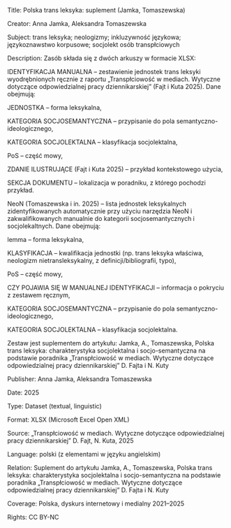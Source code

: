 Title: Polska trans leksyka: suplement (Jamka, Tomaszewska)

Creator: Anna Jamka, Aleksandra Tomaszewska

Subject: trans leksyka; neologizmy; inkluzywność językowa; językoznawstwo korpusowe; socjolekt osób transpłciowych

Description:
Zasób składa się z dwóch arkuszy w formacie XLSX:

IDENTYFIKACJA MANUALNA – zestawienie jednostek trans leksyki wyodrębnionych ręcznie z raportu „Transpłciowość w mediach. Wytyczne dotyczące odpowiedzialnej pracy dziennikarskiej” (Fajt i Kuta 2025). Dane obejmują:

JEDNOSTKA – forma leksykalna,

KATEGORIA SOCJOSEMANTYCZNA – przypisanie do pola semantyczno-ideologicznego,

KATEGORIA SOCJOLEKTALNA – klasyfikacja socjolektalna,

PoS – część mowy,

ZDANIE ILUSTRUJĄCE (Fajt i Kuta 2025) – przykład kontekstowego użycia,

SEKCJA DOKUMENTU – lokalizacja w poradniku, z którego pochodzi przykład.

NeoN (Tomaszewska i in. 2025) – lista jednostek leksykalnych zidentyfikowanych automatycznie przy użyciu narzędzia NeoN i zakwalifikowanych manualnie do kategorii socjosemantycznych i socjolekaltnych. Dane obejmują:

lemma – forma leksykalna,

KLASYFIKACJA – kwalifikacja jednostki (np. trans leksyka właściwa, neologizm nietransleksykalny, z definicji/bibliografii, typo),

PoS – część mowy,

CZY POJAWIA SIĘ W MANUALNEJ IDENTYFIKACJI – informacja o pokryciu z zestawem ręcznym,

KATEGORIA SOCJOSEMANTYCZNA – przypisanie do pola semantyczno-ideologicznego,

KATEGORIA SOCJOLEKTALNA – klasyfikacja socjolektalna.

Zestaw jest suplementem do artykułu: Jamka, A., Tomaszewska, Polska trans leksyka: charakterystyka socjolektalna i socjo-semantyczna na podstawie poradnika „Transpłciowość w mediach. Wytyczne dotyczące odpowiedzialnej pracy dziennikarskiej” D. Fajta i N. Kuty

Publisher: Anna Jamka, Aleksandra Tomaszewska

Date: 2025

Type: Dataset (textual, linguistic)

Format: XLSX (Microsoft Excel Open XML)

Source: „Transpłciowość w mediach. Wytyczne dotyczące odpowiedzialnej pracy dziennikarskiej” D. Fajt, N. Kuta, 2025

Language: polski (z elementami w języku angielskim)

Relation: Suplement do artykułu Jamka, A., Tomaszewska, Polska trans leksyka: charakterystyka socjolektalna i socjo-semantyczna na podstawie poradnika „Transpłciowość w mediach. Wytyczne dotyczące odpowiedzialnej pracy dziennikarskiej” D. Fajta i N. Kuty

Coverage: Polska, dyskurs internetowy i medialny 2021–2025

Rights: CC BY-NC
